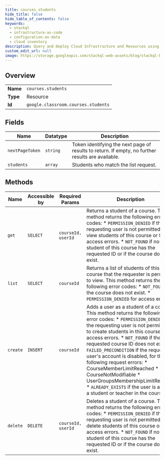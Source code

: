 ```yaml
---
title: courses.students
hide_title: false
hide_table_of_contents: false
keywords:
  - stackql
  - infrastructure-as-code
  - configuration-as-data
  - cloud inventory
description: Query and Deploy Cloud Infrastructure and Resources using SQL
custom_edit_url: null
image: https://storage.googleapis.com/stackql-web-assets/blog/stackql-blog-post-featured-image.png
---
```

  
    

## Overview
<table><tbody>
<tr><td><b>Name</b></td><td><code>courses.students</code></td></tr>
<tr><td><b>Type</b></td><td>Resource</td></tr>
<tr><td><b>Id</b></td><td><code>google.classroom.courses.students</code></td></tr>
</tbody></table>

## Fields
| Name | Datatype | Description |
| ---- | -------- | ----------- |
| `nextPageToken` | `string` | Token identifying the next page of results to return. If empty, no further results are available. |
| `students` | `array` | Students who match the list request. |
## Methods
| Name | Accessible by | Required Params | Description |
| ---- | ------------- | --------------- | ----------- |
| `get` | `SELECT` | `courseId, userId` | Returns a student of a course. This method returns the following error codes: * `PERMISSION_DENIED` if the requesting user is not permitted to view students of this course or for access errors. * `NOT_FOUND` if no student of this course has the requested ID or if the course does not exist. |
| `list` | `SELECT` | `courseId` | Returns a list of students of this course that the requester is permitted to view. This method returns the following error codes: * `NOT_FOUND` if the course does not exist. * `PERMISSION_DENIED` for access errors. |
| `create` | `INSERT` | `courseId` | Adds a user as a student of a course. This method returns the following error codes: * `PERMISSION_DENIED` if the requesting user is not permitted to create students in this course or for access errors. * `NOT_FOUND` if the requested course ID does not exist. * `FAILED_PRECONDITION` if the requested user's account is disabled, for the following request errors: * CourseMemberLimitReached * CourseNotModifiable * UserGroupsMembershipLimitReached * `ALREADY_EXISTS` if the user is already a student or teacher in the course. |
| `delete` | `DELETE` | `courseId, userId` | Deletes a student of a course. This method returns the following error codes: * `PERMISSION_DENIED` if the requesting user is not permitted to delete students of this course or for access errors. * `NOT_FOUND` if no student of this course has the requested ID or if the course does not exist. |
